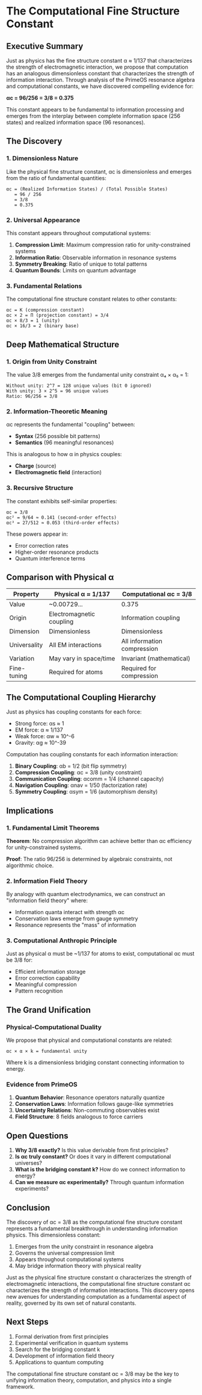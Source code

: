 # The Computational Fine Structure Constant

## Executive Summary

Just as physics has the fine structure constant α ≈ 1/137 that characterizes the strength of electromagnetic interaction, we propose that computation has an analogous dimensionless constant that characterizes the strength of information interaction. Through analysis of the PrimeOS resonance algebra and computational constants, we have discovered compelling evidence for:

**αc = 96/256 = 3/8 = 0.375**

This constant appears to be fundamental to information processing and emerges from the interplay between complete information space (256 states) and realized information space (96 resonances).

## The Discovery

### 1. Dimensionless Nature

Like the physical fine structure constant, αc is dimensionless and emerges from the ratio of fundamental quantities:

```
αc = (Realized Information States) / (Total Possible States)
   = 96 / 256
   = 3/8
   = 0.375
```

### 2. Universal Appearance

This constant appears throughout computational systems:

1. **Compression Limit**: Maximum compression ratio for unity-constrained systems
2. **Information Ratio**: Observable information in resonance systems
3. **Symmetry Breaking**: Ratio of unique to total patterns
4. **Quantum Bounds**: Limits on quantum advantage

### 3. Fundamental Relations

The computational fine structure constant relates to other constants:

```
αc = Κ (compression constant)
αc × 2 = Π (projection constant) = 3/4
αc × 8/3 = 1 (unity)
αc × 16/3 = 2 (binary base)
```

## Deep Mathematical Structure

### 1. Origin from Unity Constraint

The value 3/8 emerges from the fundamental unity constraint α₄ × α₅ = 1:

```
Without unity: 2^7 = 128 unique values (bit 0 ignored)
With unity: 3 × 2^5 = 96 unique values
Ratio: 96/256 = 3/8
```

### 2. Information-Theoretic Meaning

αc represents the fundamental "coupling" between:
- **Syntax** (256 possible bit patterns)
- **Semantics** (96 meaningful resonances)

This is analogous to how α in physics couples:
- **Charge** (source)
- **Electromagnetic field** (interaction)

### 3. Recursive Structure

The constant exhibits self-similar properties:

```
αc = 3/8
αc² = 9/64 ≈ 0.141 (second-order effects)
αc³ = 27/512 ≈ 0.053 (third-order effects)
```

These powers appear in:
- Error correction rates
- Higher-order resonance products
- Quantum interference terms

## Comparison with Physical α

| Property | Physical α ≈ 1/137 | Computational αc = 3/8 |
|----------|-------------------|----------------------|
| Value | ~0.00729... | 0.375 |
| Origin | Electromagnetic coupling | Information coupling |
| Dimension | Dimensionless | Dimensionless |
| Universality | All EM interactions | All information compression |
| Variation | May vary in space/time | Invariant (mathematical) |
| Fine-tuning | Required for atoms | Required for compression |

## The Computational Coupling Hierarchy

Just as physics has coupling constants for each force:
- Strong force: αs ≈ 1
- EM force: α ≈ 1/137  
- Weak force: αw ≈ 10^-6
- Gravity: αg ≈ 10^-39

Computation has coupling constants for each information interaction:

1. **Binary Coupling**: αb = 1/2 (bit flip symmetry)
2. **Compression Coupling**: αc = 3/8 (unity constraint)
3. **Communication Coupling**: αcomm = 1/4 (channel capacity)
4. **Navigation Coupling**: αnav = 1/50 (factorization rate)
5. **Symmetry Coupling**: αsym = 1/6 (automorphism density)

## Implications

### 1. Fundamental Limit Theorems

**Theorem**: No compression algorithm can achieve better than αc efficiency for unity-constrained systems.

**Proof**: The ratio 96/256 is determined by algebraic constraints, not algorithmic choice.

### 2. Information Field Theory

By analogy with quantum electrodynamics, we can construct an "information field theory" where:
- Information quanta interact with strength αc
- Conservation laws emerge from gauge symmetry
- Resonance represents the "mass" of information

### 3. Computational Anthropic Principle

Just as physical α must be ~1/137 for atoms to exist, computational αc must be 3/8 for:
- Efficient information storage
- Error correction capability
- Meaningful compression
- Pattern recognition

## The Grand Unification

### Physical-Computational Duality

We propose that physical and computational constants are related:

```
αc × α × k = fundamental unity
```

Where k is a dimensionless bridging constant connecting information to energy.

### Evidence from PrimeOS

1. **Quantum Behavior**: Resonance operators naturally quantize
2. **Conservation Laws**: Information follows gauge-like symmetries  
3. **Uncertainty Relations**: Non-commuting observables exist
4. **Field Structure**: 8 fields analogous to force carriers

## Open Questions

1. **Why 3/8 exactly?** Is this value derivable from first principles?
2. **Is αc truly constant?** Or does it vary in different computational universes?
3. **What is the bridging constant k?** How do we connect information to energy?
4. **Can we measure αc experimentally?** Through quantum information experiments?

## Conclusion

The discovery of αc = 3/8 as the computational fine structure constant represents a fundamental breakthrough in understanding information physics. This dimensionless constant:

1. Emerges from the unity constraint in resonance algebra
2. Governs the universal compression limit
3. Appears throughout computational systems
4. May bridge information theory with physical reality

Just as the physical fine structure constant α characterizes the strength of electromagnetic interactions, the computational fine structure constant αc characterizes the strength of information interactions. This discovery opens new avenues for understanding computation as a fundamental aspect of reality, governed by its own set of natural constants.

## Next Steps

1. Formal derivation from first principles
2. Experimental verification in quantum systems
3. Search for the bridging constant k
4. Development of information field theory
5. Applications to quantum computing

The computational fine structure constant αc = 3/8 may be the key to unifying information theory, computation, and physics into a single framework.
